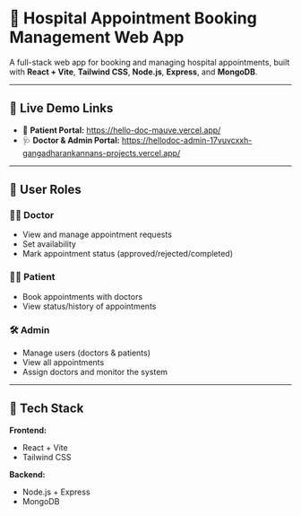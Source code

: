 # 🏥 Hospital Appointment Booking Management Web App

A full-stack web app for booking and managing hospital appointments, built with **React + Vite**, **Tailwind CSS**, **Node.js**, **Express**, and **MongoDB**.

---

## 🚀 Live Demo Links

- 👤 **Patient Portal:** https://hello-doc-mauve.vercel.app/
- 🩺 **Doctor & Admin Portal:** https://hellodoc-admin-17vuvcxxh-gangadharankannans-projects.vercel.app/

---

## 👥 User Roles

### 👨‍⚕️ Doctor
- View and manage appointment requests
- Set availability
- Mark appointment status (approved/rejected/completed)

### 🧑‍🦽 Patient
- Book appointments with doctors
- View status/history of appointments

### 🛠️ Admin
- Manage users (doctors & patients)
- View all appointments
- Assign doctors and monitor the system

---

## 🧰 Tech Stack

**Frontend:**
- React + Vite
- Tailwind CSS

**Backend:**
- Node.js + Express
- MongoDB
  
